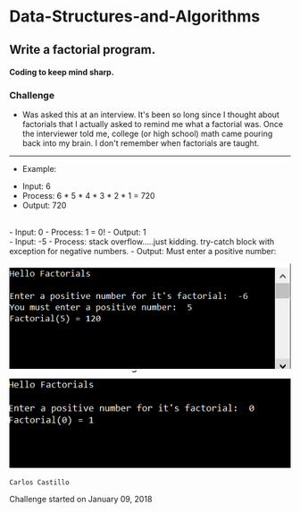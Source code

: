 # Data-Structures-and-Algorithms

## Write a factorial program.

#### Coding to keep mind sharp.

### Challenge
* Was asked this at an interview.  It's been so long since I thought about factorials that I actually asked to remind me what a factorial was.  Once the interviewer told me, college (or high school) math came pouring back into my brain.  I don't remember when factorials are taught.

******************************************************************************************************

* Example:  
- Input: 6
- Process:  6 * 5 * 4 * 3 * 2 * 1 = 720
- Output: 720
<br />
- Input: 0
- Process:  1 = 0!
- Output: 1
<br />
- Input: -5
- Process:  stack overflow.....just kidding.  try-catch block with exception for negative numbers.
- Output: Must enter a positive number:  
<br />

![](../../assets/Factorial1.PNG?raw=true)
![](../../assets/Factorial2.PNG?raw=true)

```
Carlos Castillo
```
Challenge started on January 09, 2018
